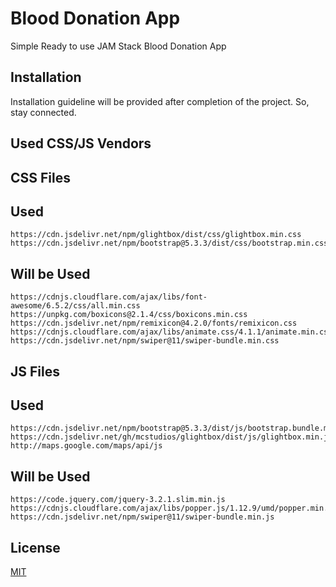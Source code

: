 # Blood Donation App
Simple Ready to use JAM Stack Blood Donation App

## Installation
Installation guideline will be provided after completion of the project. So, stay connected. 

## Used CSS/JS Vendors

## CSS Files
## Used
```
https://cdn.jsdelivr.net/npm/glightbox/dist/css/glightbox.min.css
https://cdn.jsdelivr.net/npm/bootstrap@5.3.3/dist/css/bootstrap.min.css
```
## Will be Used
```
https://cdnjs.cloudflare.com/ajax/libs/font-awesome/6.5.2/css/all.min.css
https://unpkg.com/boxicons@2.1.4/css/boxicons.min.css
https://cdn.jsdelivr.net/npm/remixicon@4.2.0/fonts/remixicon.css
https://cdnjs.cloudflare.com/ajax/libs/animate.css/4.1.1/animate.min.css
https://cdn.jsdelivr.net/npm/swiper@11/swiper-bundle.min.css
```
## JS Files
## Used
```
https://cdn.jsdelivr.net/npm/bootstrap@5.3.3/dist/js/bootstrap.bundle.min.js
https://cdn.jsdelivr.net/gh/mcstudios/glightbox/dist/js/glightbox.min.js
http://maps.google.com/maps/api/js
```
## Will be Used
```
https://code.jquery.com/jquery-3.2.1.slim.min.js
https://cdnjs.cloudflare.com/ajax/libs/popper.js/1.12.9/umd/popper.min.js
https://cdn.jsdelivr.net/npm/swiper@11/swiper-bundle.min.js
```

## License
[MIT](https://choosealicense.com/licenses/mit/)